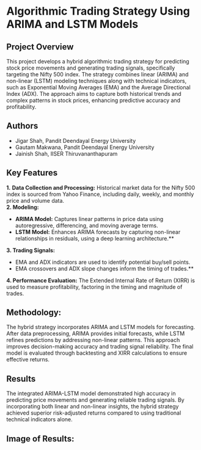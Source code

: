 # Algorithmic Trading Strategy Using ARIMA and LSTM Models
## Project Overview
This project develops a hybrid algorithmic trading strategy for predicting stock price movements and generating trading signals, specifically targeting the Nifty 500 index. The strategy combines linear (ARIMA) and non-linear (LSTM) modeling techniques along with technical indicators, such as Exponential Moving Averages (EMA) and the Average Directional Index (ADX). The approach aims to capture both historical trends and complex patterns in stock prices, enhancing predictive accuracy and profitability.

## Authors
- Jigar Shah, Pandit Deendayal Energy University
- Gautam Makwana, Pandit Deendayal Energy University
- Jainish Shah, IISER Thiruvananthapuram

## Key Features
**1.** **Data Collection and Processing:** Historical market data for the Nifty 500 index is sourced from Yahoo Finance, including daily, weekly, and monthly price and volume data.<br>
**2. Modeling:** 
  - **ARIMA Model:** Captures linear patterns in price data using autoregressive, differencing, and moving average terms.
  - **LSTM Model:** Enhances ARIMA forecasts by capturing non-linear relationships in residuals, using a deep learning architecture.**<br>
  
**3. Trading Signals:**
  - EMA and ADX indicators are used to identify potential buy/sell points.
  - EMA crossovers and ADX slope changes inform the timing of trades.**<br>
  
**4. Performance Evaluation:** The Extended Internal Rate of Return (XIRR) is used to measure profitability, factoring in the timing and magnitude of trades.<br>

## Methodology:
The hybrid strategy incorporates ARIMA and LSTM models for forecasting. After data preprocessing, ARIMA provides initial forecasts, while LSTM refines predictions by addressing non-linear patterns. This approach improves decision-making accuracy and trading signal reliability. The final model is evaluated through backtesting and XIRR calculations to ensure effective returns.

## Results
The integrated ARIMA-LSTM model demonstrated high accuracy in predicting price movements and generating reliable trading signals. By incorporating both linear and non-linear insights, the hybrid strategy achieved superior risk-adjusted returns compared to using traditional technical indicators alone.

## Image of Results:

